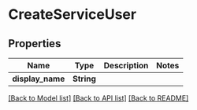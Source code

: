 # CreateServiceUser

## Properties

Name | Type | Description | Notes
------------ | ------------- | ------------- | -------------
**display_name** | **String** |  | 

[[Back to Model list]](../README.md#documentation-for-models) [[Back to API list]](../README.md#documentation-for-api-endpoints) [[Back to README]](../README.md)


